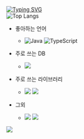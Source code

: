 [![Typing SVG](https://readme-typing-svg.demolab.com?font=Josefin+Sans&pause=1000&color=999999&center=%EC%A7%84%EC%8B%A4&vCenter=%EA%B1%B0%EC%A7%93&repeat=%EA%B1%B0%EC%A7%93&random=%EA%B1%B0%EC%A7%93&width=435&lines=Hello%2C+I'm+a+beginner+developer)](https://git.io/typing-svg)
<br>
![Top Langs](https://github-readme-stats.vercel.app/api/top-langs/?username=wheedo07&donut_vertical_chart_layout=true&theme=transparent)
<br>

- 좋아하는 언어
    - ![Java](https://img.shields.io/badge/Java-ED8B00?style=for-the-badge&logo=openjdk&logoColor=white) ![TypeScript](https://img.shields.io/badge/TypeScript-007ACC?style=for-the-badge&logo=typescript&logoColor=white)

- 주로 쓰는 DB
    - <img src="https://img.shields.io/badge/MySql-4479A1?style=flat-square&logo=MySql&logoColor=white">

- 주로 쓰는 라이브러리
    - <img src="https://img.shields.io/badge/htmx-3366CC?style=flat-square&logo=htmx&logoColor=white"> <img src="https://img.shields.io/badge/Bootstrap-7952B3?style=flat-square&logo=Bootstrap&logoColor=white">

- 그외
    - <img src="https://img.shields.io/badge/Vim-019733?style=flat-square&logo=Vim&logoColor=white"> <img src="https://img.shields.io/badge/Ubuntu-E95420?style=flat-square&logo=Ubuntu&logoColor=white">

<a href="https://matilto:palanghwi@gmail.com">
    <img src="https://img.shields.io/badge/Gmail-F051385?style=flat-square&logo=Gmail&logoColor=white"/>
</a>
